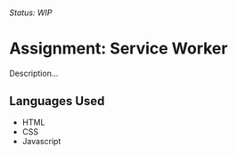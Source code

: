 ###### Status: WIP
# Assignment: Service Worker

Description...

## Languages Used
- HTML
- CSS
- Javascript
